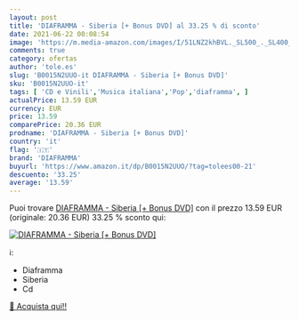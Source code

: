 ```yaml
---
layout: post
title: 'DIAFRAMMA - Siberia [+ Bonus DVD] al 33.25 % di sconto'
date: 2021-06-22 00:08:54
image: 'https://m.media-amazon.com/images/I/51LNZ2khBVL._SL500_._SL400_.jpg'
comments: true
category: ofertas
author: 'tole.es'
slug: 'B0015N2UUO-it DIAFRAMMA - Siberia [+ Bonus DVD]'
sku: 'B0015N2UUO-it'
tags: [ 'CD e Vinili','Musica italiana','Pop','diaframma', ]
actualPrice: 13.59 EUR
currency: EUR
price: 13.59
comparePrice: 20.36 EUR
prodname: 'DIAFRAMMA - Siberia [+ Bonus DVD]'
country: 'it'
flag: '🇮🇹'
brand: 'DIAFRAMMA'
buyurl: 'https://www.amazon.it/dp/B0015N2UUO/?tag=tolees00-21'
descuento: '33.25'
average: '13.59'
---
```


Puoi trovare [DIAFRAMMA - Siberia [+ Bonus DVD]](https://www.amazon.it/dp/B0015N2UUO/?tag=tolees00-21) con il prezzo 13.59 EUR (originale: 20.36 EUR) 33.25 % sconto qui:

[![DIAFRAMMA - Siberia [+ Bonus DVD]](https://m.media-amazon.com/images/I/51LNZ2khBVL._SL500_._SL400_.jpg)](https://www.amazon.it/dp/B0015N2UUO/?tag=tolees00-21)

ℹ️:

- Diaframma
- Siberia
- Cd

[🛒 Acquista qui!!](https://www.amazon.it/dp/B0015N2UUO/?tag=tolees00-21)
